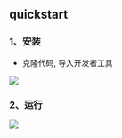 ## quickstart

### 1、安装

   * 克隆代码, 导入开发者工具

   ![](http://iat-net-cn.qiniudn.com/weapp-jump-1.png)
   
   
### 2、运行

   ![](http://iat-net-cn.qiniudn.com/weapp-jump-2.png)
